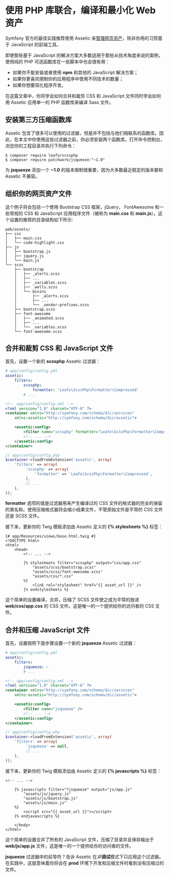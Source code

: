 # 使用 PHP 库联合，编译和最小化 Web 资产

Symfony 官方的最佳实践推荐使用 Assetic 来[管理网页资产](http://symfony.com/doc/current/best_practices/web-assets.html)，除非你用的习惯基于 JavaScript 的前端工具。  

即使那些基于 JavaScript 的解决方案大多数适用于那些从技术角度来说的案例，使用纯的 PHP 可选函数库在一些脚本中也会很有用：  

- 如果你不能安装或者使用 **npm** 和其他的 JavaScript 解决方案；  
- 如果你更喜欢限制你的应用程序中使用不同技术的数量；  
- 如果你想要简化程序开发。  

在这篇文章中，你将学会如何合并和裁剪 CSS 和 JavaScript 文件同时学会如何用 Assetic 应用单一的 PHP 函数库来编译 Sass 文件。  

## 安装第三方压缩函数库 ##

Assetic 包含了很多可以使用的过滤器，但是并不包括与他们相联系的函数库。因此，在本文中你使用这些过滤器之前，你必须安装两个函数库。打开命令控制台，浏览你的工程目录并执行下列命令：  

```
$ composer require leafo/scssphp
$ composer require patchwork/jsqueeze:"~1.0"
```  

为 **jsqueeze** 添加一个 **~1.0** 的版本限制很重要，因为大多数最近稳定的版本都和 Assetic 不兼容。  

## 组织你的网页资产文件 ##

这个例子将会包括一个使用 Bootstrap CSS 框架，jQuery， FontAwesome 和一些常规的 CSS 和 JavaScript 应用程序文件（被称为 **main.css** 和 **main.js**）。这个设置的推荐的目录结构如下所示:  

```
web/assets/
├── css
│   ├── main.css
│   └── code-highlight.css
├── js
│   ├── bootstrap.js
│   ├── jquery.js
│   └── main.js
└── scss
    ├── bootstrap
    │   ├── _alerts.scss
    │   ├── ...
    │   ├── _variables.scss
    │   ├── _wells.scss
    │   └── mixins
    │       ├── _alerts.scss
    │       ├── ...
    │       └── _vendor-prefixes.scss
    ├── bootstrap.scss
    ├── font-awesome
    │   ├── _animated.scss
    │   ├── ...
    │   └── _variables.scss
    └── font-awesome.scss
```  

## 合并和裁剪 CSS 和 JavaScript 文件 ##

首先，设置一个新的 **scssphp** Assetic 过滤器：  

```YAML
# app/config/config.yml
assetic:
    filters:
        scssphp:
            formatter: 'Leafo\ScssPhp\Formatter\Compressed'
        # ...
```  

```XML
<!-- app/config/config.xml -->
<?xml version="1.0" charset="UTF-8" ?>
<container xmlns="http://symfony.com/schema/dic/services"
    xmlns:assetic="http://symfony.com/schema/dic/assetic">

    <assetic:config>
        <filter name="scssphp" formatter="Leafo\ScssPhp\Formatter\Compressed" />
        <!-- ... -->
    </assetic:config>
</container>
```  

```PHP
// app/config/config.php
$container->loadFromExtension('assetic', array(
    'filters' => array(
         'scssphp' => array(
             'formatter' => 'Leafo\ScssPhp\Formatter\Compressed',
         ),
         // ...
    ),
));
```  

**formatter** 选项的值是过滤器用来产生编译过的 CSS 文件的格式器的完全的保留的类名称。使用压缩格式器将会缩小结果文件，不管原始文件是平常的 CSS 文件还是 SCSS 文件。  

接下来，更新你的 Twig 模板添加由 Assetic 定义的 **{% stylesheets %}** 标签：  

```
{# app/Resources/views/base.html.twig #}
<!DOCTYPE html>
<html>
    <head>
        <!-- ... -->

        {% stylesheets filter="scssphp" output="css/app.css"
            "assets/scss/bootstrap.scss"
            "assets/scss/font-awesome.scss"
            "assets/css/*.css"
        %}
            <link rel="stylesheet" href="{{ asset_url }}" />
        {% endstylesheets %}
```  

这个简单的设置编译，合并，压缩了 SCSS 文件使之成为平常的放进 **web/css/app.css** 的 CSS 文件。这是唯一的一个提供给你的访问者的 CSS 文件。  

## 合并和压缩 JavaScript 文件 ##

首先，设置按照下面步骤设置一个新的 **jsqueeze** Assetic 过滤器：  

```YAML
# app/config/config.yml
assetic:
    filters:
        jsqueeze: ~
        # ...
```  

```XML
<!-- app/config/config.xml -->
<?xml version="1.0" charset="UTF-8" ?>
<container xmlns="http://symfony.com/schema/dic/services"
    xmlns:assetic="http://symfony.com/schema/dic/assetic">

    <assetic:config>
        <filter name="jsqueeze" />
        <!-- ... -->
    </assetic:config>
</container>
```  

```PHP
// app/config/config.php
$container->loadFromExtension('assetic', array(
    'filters' => array(
         'jsqueeze' => null,
         // ...
    ),
));
```  

接下来，更新你的 Twig 模板添加由 Assetic 定义的 **{% javascripts %}** 标签：  

```
<!-- ... -->

    {% javascripts filter="?jsqueeze" output="js/app.js"
        "assets/js/jquery.js"
        "assets/js/bootstrap.js"
        "assets/js/main.js"
    %}
        <script src="{{ asset_url }}"></script>
    {% endjavascripts %}

    </body>
</html>
```  

这个简单的设置合并了所有的 JavaScript 文件，压缩了目录并且保存输出于 **web/js/app.js** 文件，这是唯一的一个提供给你的访问者的文件。  

**jsqueeze** 过滤器中的前导符？告诉 Assetic 在*非***调试**模式下只应用这个过滤器。在实践中，这就意味着你将会在 **prod** 环境下开发和压缩文件时看到没有压缩过的文件。  
